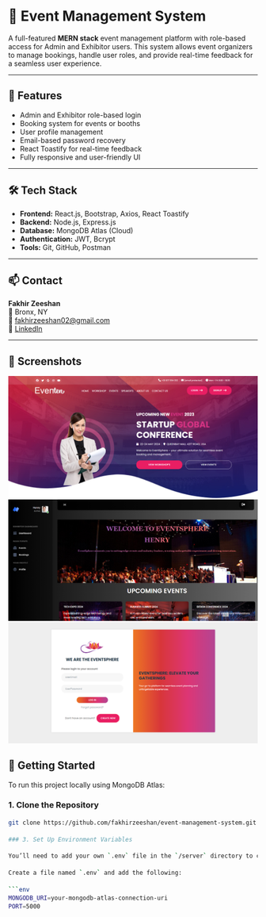 # 🎪 Event Management System

A full-featured **MERN stack** event management platform with role-based access for Admin and Exhibitor users. This system allows event organizers to manage bookings, handle user roles, and provide real-time feedback for a seamless user experience.

---

## 🚀 Features

- Admin and Exhibitor role-based login
- Booking system for events or booths
- User profile management
- Email-based password recovery
- React Toastify for real-time feedback
- Fully responsive and user-friendly UI

---

## 🛠 Tech Stack

- **Frontend:** React.js, Bootstrap, Axios, React Toastify  
- **Backend:** Node.js, Express.js  
- **Database:** MongoDB Atlas (Cloud)  
- **Authentication:** JWT, Bcrypt  
- **Tools:** Git, GitHub, Postman  

---

## 📫 Contact

**Fakhir Zeeshan**  
📍 Bronx, NY  
📧 fakhirzeeshan02@gmail.com  
🔗 [LinkedIn](https://www.linkedin.com/in/fakhirzeeshan)

---

## 📸 Screenshots

![Home Page](./server/screenshot/homepage.PNG)
![Exhibitor Panel](./server/screenshot/exhibitorpanel.PNG)
![Login Page](./server/screenshot/login.PNG)

## 🧪 Getting Started

To run this project locally using MongoDB Atlas:

### 1. Clone the Repository

```bash
git clone https://github.com/fakhirzeeshan/event-management-system.git

### 3. Set Up Environment Variables

You’ll need to add your own `.env` file in the `/server` directory to connect the backend to MongoDB Atlas.

Create a file named `.env` and add the following:

```env
MONGODB_URI=your-mongodb-atlas-connection-uri
PORT=5000
